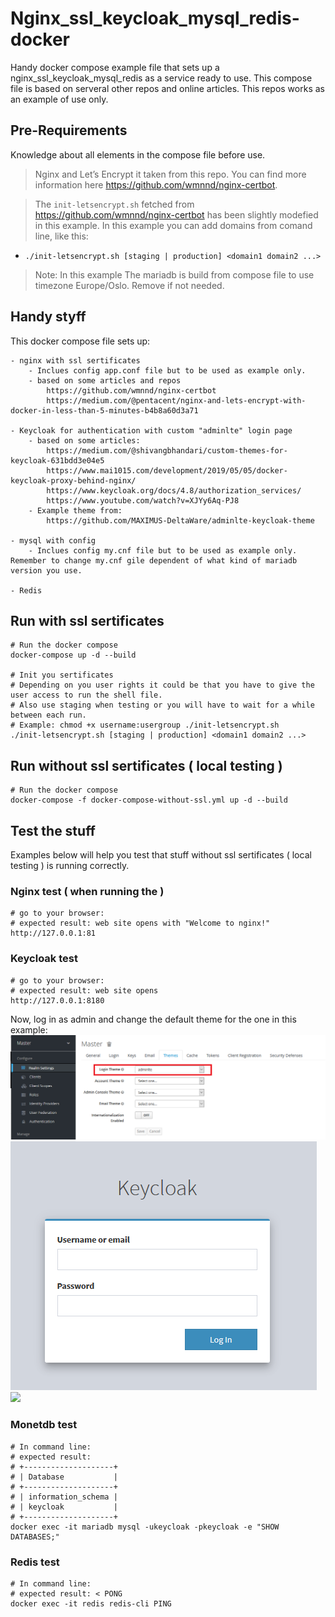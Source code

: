 # Nginx_ssl_keycloak_mysql_redis-docker
Handy docker compose example file that sets up a nginx_ssl_keycloak_mysql_redis as a service ready to use.
This compose file is based on serveral other repos and online articles. This repos works as an example of use only.

## Pre-Requirements
Knowledge about all elements in the compose file before use.
> Nginx and Let’s Encrypt it taken from this repo. You can find more information here https://github.com/wmnnd/nginx-certbot.

> The `init-letsencrypt.sh` fetched from https://github.com/wmnnd/nginx-certbot has been slightly modefied in this example. 
> In this example you can add domains from comand line, like this:
   
   - `./init-letsencrypt.sh [staging | production] <domain1 domain2 ...> `  

> Note: In this example The mariadb is build from compose file to use timezone Europe/Oslo. Remove if not needed.

## Handy styff
This docker compose file sets up:
    
    - nginx with ssl sertificates
        - Inclues config app.conf file but to be used as example only.
        - based on some articles and repos
            https://github.com/wmnnd/nginx-certbot
            https://medium.com/@pentacent/nginx-and-lets-encrypt-with-docker-in-less-than-5-minutes-b4b8a60d3a71

    - Keycloak for authentication with custom "adminlte" login page
        - based on some articles:
            https://medium.com/@shivangbhandari/custom-themes-for-keycloak-631bdd3e04e5
            https://www.mai1015.com/development/2019/05/05/docker-keycloak-proxy-behind-nginx/
            https://www.keycloak.org/docs/4.8/authorization_services/
            https://www.youtube.com/watch?v=XJYy6Aq-PJ8
        - Example theme from:
            https://github.com/MAXIMUS-DeltaWare/adminlte-keycloak-theme

    - mysql with config
        - Inclues config my.cnf file but to be used as example only. Remember to change my.cnf gile dependent of what kind of mariadb version you use.

    - Redis


## Run with ssl sertificates
```
# Run the docker compose
docker-compose up -d --build

# Init you sertificates
# Depending on you user rights it could be that you have to give the user access to run the shell file.
# Also use staging when testing or you will have to wait for a while between each run.
# Example: chmod +x username:usergroup ./init-letsencrypt.sh
./init-letsencrypt.sh [staging | production] <domain1 domain2 ...>

```

## Run without ssl sertificates ( local testing )
```
# Run the docker compose
docker-compose -f docker-compose-without-ssl.yml up -d --build
```

## Test the stuff
Examples below will help you test that stuff without ssl sertificates ( local testing ) is running correctly.


### Nginx test ( when running the )
```
# go to your browser:
# expected result: web site opens with "Welcome to nginx!"
http://127.0.0.1:81
```

### Keycloak test
```
# go to your browser:
# expected result: web site opens
http://127.0.0.1:8180
```
Now, log in as admin and change the default theme for the one in this example:
[![](screenshots/keycloak_theme_example_01.png)](screenshots/keycloak_theme_example_01.png) [![](screenshots/keycloak_theme_example_02.png)](screenshots/keycloak_theme_example_02.png) [![](screenshots/screen3_sm.png)](screenshots/screen3.png)

### Monetdb test
```
# In command line:
# expected result:
# +--------------------+
# | Database           |
# +--------------------+
# | information_schema |
# | keycloak           |
# +--------------------+
docker exec -it mariadb mysql -ukeycloak -pkeycloak -e "SHOW DATABASES;"
```

### Redis test
```
# In command line:
# expected result: < PONG
docker exec -it redis redis-cli PING

```